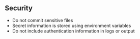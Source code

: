## Security

- Do not commit sensitive files
- Secret information is stored using environment variables
- Do not include authentication information in logs or output

